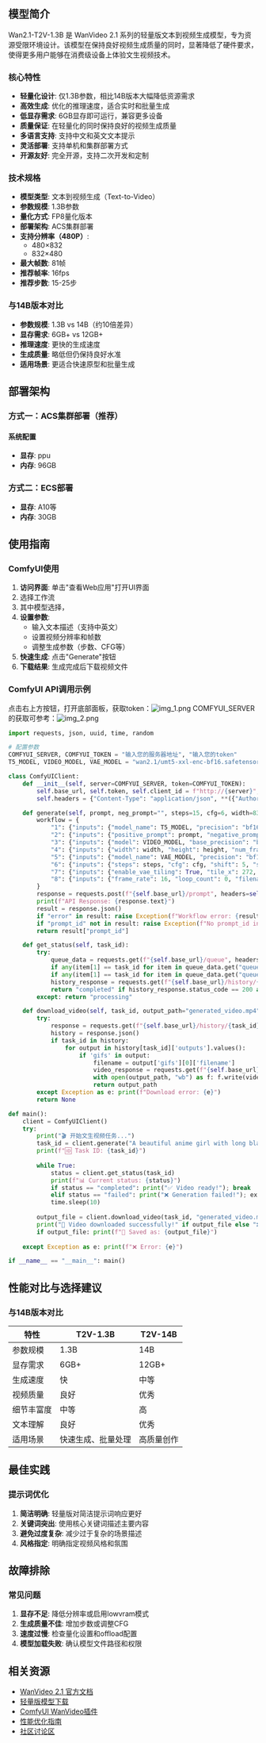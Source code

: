 ## 模型简介

Wan2.1-T2V-1.3B 是 WanVideo 2.1 系列的轻量版文本到视频生成模型，专为资源受限环境设计。该模型在保持良好视频生成质量的同时，显著降低了硬件要求，使得更多用户能够在消费级设备上体验文生视频技术。

### 核心特性
- **轻量化设计**: 仅1.3B参数，相比14B版本大幅降低资源需求
- **高效生成**: 优化的推理速度，适合实时和批量生成
- **低显存需求**: 6GB显存即可运行，兼容更多设备
- **质量保证**: 在轻量化的同时保持良好的视频生成质量
- **多语言支持**: 支持中文和英文文本提示
- **灵活部署**: 支持单机和集群部署方式
- **开源友好**: 完全开源，支持二次开发和定制

### 技术规格
- **模型类型**: 文本到视频生成（Text-to-Video）
- **参数规模**: 1.3B参数
- **量化方式**: FP8量化版本
- **部署架构**: ACS集群部署
- **支持分辨率（480P）**:
    - 480×832
    - 832×480
- **最大帧数**: 81帧
- **推荐帧率**: 16fps
- **推荐步数**: 15-25步

### 与14B版本对比
- **参数规模**: 1.3B vs 14B（约10倍差异）
- **显存需求**: 6GB+ vs 12GB+
- **推理速度**: 更快的生成速度
- **生成质量**: 略低但仍保持良好水准
- **适用场景**: 更适合快速原型和批量生成

## 部署架构

### 方式一：ACS集群部署（推荐）

#### 系统配置
- **显存**: ppu
- **内存**: 96GB

### 方式二：ECS部署
- **显存**: A10等
- **内存**: 30GB


## 使用指南

### ComfyUI使用

1. **访问界面**: 单击"查看Web应用"打开UI界面
2. 选择工作流
3. 其中模型选择，
3. **设置参数**:
    - 输入文本描述（支持中英文）
    - 设置视频分辨率和帧数
    - 调整生成参数（步数、CFG等）
3. **快速生成**: 点击"Generate"按钮
4. **下载结果**: 生成完成后下载视频文件

### ComfyUI API调用示例
点击右上方按钮，打开底部面板，获取token：![img_1.png](img_1.png)
COMFYUI_SERVER的获取可参考：![img_2.png](img_2.png)
```python
import requests, json, uuid, time, random

# 配置参数
COMFYUI_SERVER, COMFYUI_TOKEN = "输入您的服务器地址", "输入您的token"
T5_MODEL, VIDEO_MODEL, VAE_MODEL = "wan2.1/umt5-xxl-enc-bf16.safetensors", "wan2.1/Wan2_1-T2V-1_3B_fp8_e4m3fn.safetensors", "wan2.1/Wan2_1_VAE_bf16.safetensors"

class ComfyUIClient:
    def __init__(self, server=COMFYUI_SERVER, token=COMFYUI_TOKEN):
        self.base_url, self.token, self.client_id = f"http://{server}", token, str(uuid.uuid4())
        self.headers = {"Content-Type": "application/json", **({"Authorization": f"Bearer {token}"} if token else {})}

    def generate(self, prompt, neg_prompt="", steps=15, cfg=6, width=832, height=480, frames=81):
        workflow = {
            "1": {"inputs": {"model_name": T5_MODEL, "precision": "bf16"}, "class_type": "LoadWanVideoT5TextEncoder"},
            "2": {"inputs": {"positive_prompt": prompt, "negative_prompt": neg_prompt, "force_offload": True, "t5": ["1", 0]}, "class_type": "WanVideoTextEncode"},
            "3": {"inputs": {"model": VIDEO_MODEL, "base_precision": "bf16", "quantization": "fp8_e4m3fn", "load_device": "offload_device"}, "class_type": "WanVideoModelLoader"},
            "4": {"inputs": {"width": width, "height": height, "num_frames": frames}, "class_type": "WanVideoEmptyEmbeds"},
            "5": {"inputs": {"model_name": VAE_MODEL, "precision": "bf16"}, "class_type": "WanVideoVAELoader"},
            "6": {"inputs": {"steps": steps, "cfg": cfg, "shift": 5, "seed": random.randint(1, 1000000), "force_offload": True, "scheduler": "dpm++", "riflex_freq_index": 0, "model": ["3", 0], "text_embeds": ["2", 0], "image_embeds": ["4", 0]}, "class_type": "WanVideoSampler"},
            "7": {"inputs": {"enable_vae_tiling": True, "tile_x": 272, "tile_y": 272, "tile_stride_x": 144, "tile_stride_y": 128, "vae": ["5", 0], "samples": ["6", 0]}, "class_type": "WanVideoDecode"},
            "8": {"inputs": {"frame_rate": 16, "loop_count": 0, "filename_prefix": "generated_video", "format": "video/h264-mp4", "save_output": True, "pingpong": False, "images": ["7", 0]}, "class_type": "VHS_VideoCombine"}
        }
        response = requests.post(f"{self.base_url}/prompt", headers=self.headers, json={"prompt": workflow, "client_id": self.client_id})
        print(f"API Response: {response.text}")
        result = response.json()
        if "error" in result: raise Exception(f"Workflow error: {result['error']}")
        if "prompt_id" not in result: raise Exception(f"No prompt_id in response: {result}")
        return result["prompt_id"]

    def get_status(self, task_id):
        try:
            queue_data = requests.get(f"{self.base_url}/queue", headers=self.headers).json()
            if any(item[1] == task_id for item in queue_data.get("queue_running", [])): return "processing"
            if any(item[1] == task_id for item in queue_data.get("queue_pending", [])): return "pending"
            history_response = requests.get(f"{self.base_url}/history/{task_id}", headers=self.headers)
            return "completed" if history_response.status_code == 200 and task_id in history_response.json() else "processing"
        except: return "processing"

    def download_video(self, task_id, output_path="generated_video.mp4"):
        try:
            response = requests.get(f"{self.base_url}/history/{task_id}", headers=self.headers)
            history = response.json()
            if task_id in history:
                for output in history[task_id]['outputs'].values():
                    if 'gifs' in output:
                        filename = output['gifs'][0]['filename']
                        video_response = requests.get(f"{self.base_url}/view?filename={filename}", headers=self.headers)
                        with open(output_path, "wb") as f: f.write(video_response.content)
                        return output_path
        except Exception as e: print(f"Download error: {e}")
        return None

def main():
    client = ComfyUIClient()
    try:
        print("🎬 开始文生视频任务...")
        task_id = client.generate("A beautiful anime girl with long black hair dancing gracefully", "low quality, blurry, distorted", 15, 6, 832, 480, 81)
        print(f"🆔 Task ID: {task_id}")
        
        while True:
            status = client.get_status(task_id)
            print(f"📊 Current status: {status}")
            if status == "completed": print("✅ Video ready!"); break
            elif status == "failed": print("❌ Generation failed!"); exit(1)
            time.sleep(10)
            
        output_file = client.download_video(task_id, "generated_video.mp4")
        print("🎉 Video downloaded successfully!" if output_file else "❌ Failed to download video")
        if output_file: print(f"📁 Saved as: {output_file}")
        
    except Exception as e: print(f"❌ Error: {e}")

if __name__ == "__main__": main()

```


## 性能对比与选择建议

### 与14B版本对比

| 特性 | T2V-1.3B | T2V-14B |
|------|----------|---------|
| 参数规模 | 1.3B | 14B |
| 显存需求 | 6GB+ | 12GB+ |
| 生成速度 | 快 | 中等 |
| 视频质量 | 良好 | 优秀 |
| 细节丰富度 | 中等 | 高 |
| 文本理解 | 良好 | 优秀 |
| 适用场景 | 快速生成、批量处理 | 高质量创作 |

## 最佳实践

### 提示词优化
1. **简洁明确**: 轻量版对简洁提示词响应更好
2. **关键词突出**: 使用核心关键词描述主要内容
3. **避免过度复杂**: 减少过于复杂的场景描述
4. **风格指定**: 明确指定视频风格和氛围


## 故障排除

### 常见问题
1. **显存不足**: 降低分辨率或启用lowvram模式
2. **生成质量不佳**: 增加步数或调整CFG
3. **速度过慢**: 检查量化设置和offload配置
4. **模型加载失败**: 确认模型文件路径和权限



## 相关资源

- [WanVideo 2.1 官方文档](https://github.com/WanVideo/Wan2.1)
- [轻量版模型下载](https://huggingface.co/WanVideo/Wan2.1-T2V-1.3B)
- [ComfyUI WanVideo插件](https://github.com/kijai/ComfyUI-WanVideoWrapper)
- [性能优化指南](https://docs.wanvideo.ai/optimization)
- [社区讨论区](https://github.com/WanVideo/Wan2.1/discussions)